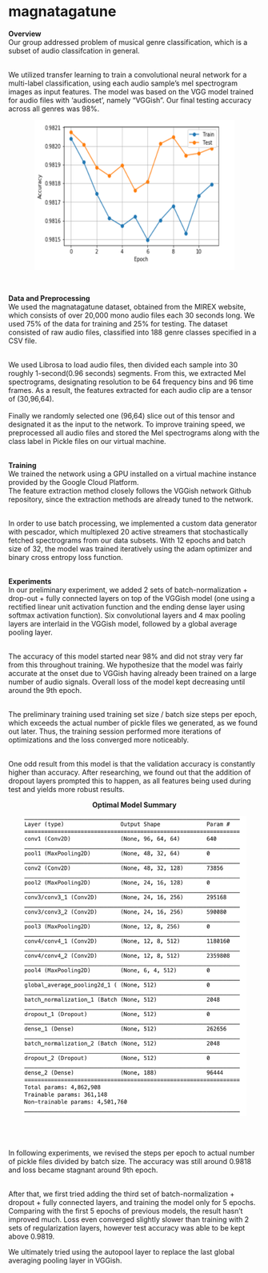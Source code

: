 # magnatagatune
<b>Overview</b><br>
Our group addressed problem of musical genre classification, which is a subset of audio classifcation in general. <br> <br>

We utilized transfer learning to train a convolutional neural network for a multi-label classification, using each audio sample’s mel spectrogram images as input features. The model was based on the VGG model trained for audio files with ‘audioset’, namely “VGGish”. Our final testing accuracy across all genres was 98%. <br>

<p align="center">
<img width="400" height="300" src="https://raw.githubusercontent.com/tommy-fox/magnatagatune/master/accuracy_plot.png">
</p>
<br>

<b> Data and Preprocessing </b><br>
We used the magnatagatune dataset, obtained from the MIREX website, which consists of over 20,000 mono audio files each 30 seconds long. We used 75% of the data for training and 25% for testing. The dataset consisted of raw audio files, classified into 188 genre classes specified in a CSV file. <br><br>

We used Librosa to load audio files, then divided each sample into 30 roughly 1-second(0.96 seconds) segments. From this, we extracted Mel spectrograms, designating resolution to be 64 frequency bins and 96 time frames. As a result, the features extracted for each audio clip are a tensor of (30,96,64). <br><br>
Finally we randomly selected one (96,64) slice out of this tensor and designated it as the input to the network. To improve training speed, we preprocessed all audio files and stored the Mel spectrograms along with the class label in Pickle files on our virtual machine. <br><br>

<b> Training </b><br>
We trained the network using a GPU installed on a virtual machine instance provided by the Google Cloud Platform. <br>
The feature extraction method closely follows the ​VGGish network​ Github repository, since the extraction methods are already tuned to the network. <br> <br>
 
In order to use batch processing, we implemented a custom data generator with pescador,
which multiplexed 20 active streamers that stochastically fetched spectrograms from our data subsets.
With 12 epochs and batch size of 32, the model was trained iteratively using the adam optimizer and binary cross entropy loss function. <br><br>

<b> Experiments </b><br>
In our preliminary experiment, we added 2 sets of batch-normalization + drop-out + fully connected layers on top of the VGGish model (one using a rectified linear unit activation function and the ending dense layer using softmax activation function).
Six convolutional layers and 4 max pooling layers are interlaid in the VGGish model, followed by a global average pooling layer. <br><br>

The accuracy of this model started near 98% and did not stray very far from this throughout training.
We hypothesize that the model was fairly accurate at the onset due to VGGish having already been trained on a large number of audio signals.
Overall loss of the model kept decreasing until around the 9th epoch. <br> <br>

The preliminary training used training set size / batch size steps per epoch, which exceeds the actual number of pickle files we generated, as we found out later.
Thus, the training session performed more iterations of optimizations and the loss converged more noticeably. <br><br>

One odd result from this model is that the validation accuracy is constantly higher than accuracy.
After researching, we found out that the addition of dropout layers prompted this to happen, as all features being used during test and yields more robust results.<br>

 <p align="center">
 <b> Optimal Model Summary </b>
 </p>
 <p align="center">
 <img width="450" height="600" src="https://raw.githubusercontent.com/tommy-fox/magnatagatune/master/model_summary.png"> 
 </p>
 <br><br>

In following experiments, we revised the steps per epoch to actual number of pickle files divided by batch size. 
The accuracy was still around 0.9818 and loss became stagnant around 9th epoch. <br><br>

After that, we first tried adding the third set of batch-normalization + dropout + fully connected layers, and training the model only for 5 epochs.
Comparing with the first 5 epochs of previous models, the result hasn’t improved much. Loss even converged slightly slower than training with 2 sets of regularization layers, however test accuracy was able to be kept above 0.9819. <br>

We ultimately tried using the ​autopool​ layer to replace the last global averaging pooling layer in VGGish.
 
